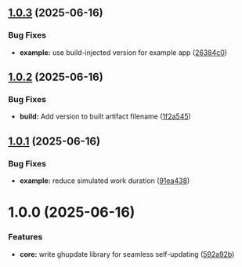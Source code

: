 ## [1.0.3](https://github.com/asaidimu/ghupdate/compare/v1.0.2...v1.0.3) (2025-06-16)


### Bug Fixes

* **example:** use build-injected version for example app ([26384c0](https://github.com/asaidimu/ghupdate/commit/26384c0838d1a0aff6580a076f66e856df7f3761))

## [1.0.2](https://github.com/asaidimu/ghupdate/compare/v1.0.1...v1.0.2) (2025-06-16)


### Bug Fixes

* **build:** Add version to built artifact filename ([1f2a545](https://github.com/asaidimu/ghupdate/commit/1f2a5458d107bdb8bd62d5e3f98cd1cc915a747f))

## [1.0.1](https://github.com/asaidimu/ghupdate/compare/v1.0.0...v1.0.1) (2025-06-16)


### Bug Fixes

* **example:** reduce simulated work duration ([91ea438](https://github.com/asaidimu/ghupdate/commit/91ea43839e3a609e146bfc2ab92fc99748e59b59))

# 1.0.0 (2025-06-16)


### Features

* **core:** write ghupdate library for seamless self-updating ([592a92b](https://github.com/asaidimu/ghupdate/commit/592a92bcc3e89a9fafcab30ffe6ee84e57b55cdc))
